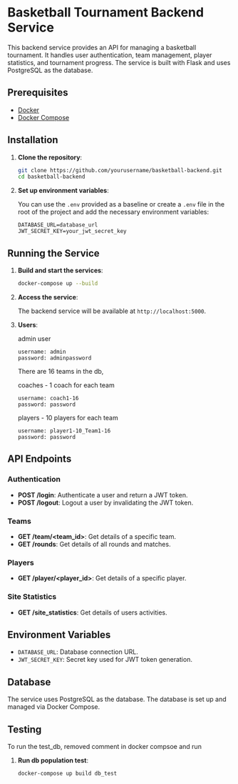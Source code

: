 # Basketball Tournament Backend Service

This backend service provides an API for managing a basketball tournament.
It handles user authentication, team management, player statistics, and tournament progress.
The service is built with Flask and uses PostgreSQL as the database.

## Prerequisites

- [Docker](https://www.docker.com/get-started)
- [Docker Compose](https://docs.docker.com/compose/install/)

## Installation

1. **Clone the repository**:

   ```bash
   git clone https://github.com/yourusername/basketball-backend.git
   cd basketball-backend
   ```

2. **Set up environment variables**:

   You can use the `.env` provided as a baseline or create a `.env` file in the root of the project and add the necessary environment variables:

   ```plaintext
   DATABASE_URL=database_url
   JWT_SECRET_KEY=your_jwt_secret_key
   ```

## Running the Service

1. **Build and start the services**:

   ```bash
   docker-compose up --build
   ```

2. **Access the service**:

   The backend service will be available at `http://localhost:5000`.

3. **Users**:

    admin user
    ```plaintext
    username: admin
    password: adminpassword
    ```

    There are 16 teams in the db,

    coaches - 1 coach for each team
    ```plaintext
    username: coach1-16
    password: password
    ```
    players - 10 players for each team
    ```plaintext
    username: player1-10_Team1-16
    password: password
    ```

## API Endpoints

### Authentication

- **POST /login**: Authenticate a user and return a JWT token.
- **POST /logout**: Logout a user by invalidating the JWT token.

### Teams

- **GET /team/<team_id>**: Get details of a specific team.
- **GET /rounds**: Get details of all rounds and matches.

### Players

- **GET /player/<player_id>**: Get details of a specific player.

### Site Statistics

- **GET /site_statistics**: Get details of users activities.


## Environment Variables

- `DATABASE_URL`: Database connection URL.
- `JWT_SECRET_KEY`: Secret key used for JWT token generation.

## Database

The service uses PostgreSQL as the database. The database is set up and managed via Docker Compose.

## Testing

To run the test_db, removed comment in docker compsoe and run 

1. **Run db population test**:

   ```bash
   docker-compose up build db_test
   ```
